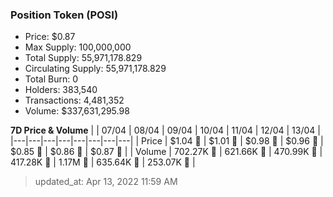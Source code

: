 
  ### Position Token (POSI)
  - Price: $0.87
  - Max Supply: 100,000,000
  - Total Supply: 55,971,178.829
  - Circulating Supply: 55,971,178.829
  - Total Burn: 0
  - Holders: 383,540
  - Transactions: 4,481,352
  - Volume: $337,631,295.98

  **7D Price & Volume**
  | | 07&#x2F;04 | 08&#x2F;04 | 09&#x2F;04 | 10&#x2F;04 | 11&#x2F;04 | 12&#x2F;04 | 13&#x2F;04 |
  |---|---|---|---|---|---|---|---|
  | Price | $1.04 🔻 | $1.01 🔻 | $0.98 🔻 | $0.96 🔻 | $0.85 🔻 | $0.86 🚀 | $0.87 🚀 |
  | Volume | 702.27K 🔻 | 621.66K 🔻 | 470.99K 🔻 | 417.28K 🔻 | 1.17M 🚀 | 635.64K 🔻 | 253.07K 🔻 |

  > updated_at: Apr 13, 2022 11:59 AM
